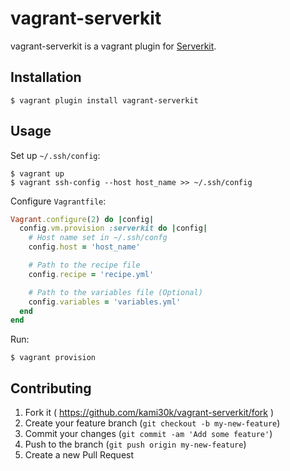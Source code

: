 # vagrant-serverkit

vagrant-serverkit is a vagrant plugin for [Serverkit](https://github.com/r7kamura/serverkit/).

## Installation

```
$ vagrant plugin install vagrant-serverkit
```

## Usage

Set up `~/.ssh/config`:

```
$ vagrant up
$ vagrant ssh-config --host host_name >> ~/.ssh/config
```

Configure `Vagrantfile`:

```ruby
Vagrant.configure(2) do |config|
  config.vm.provision :serverkit do |config|
    # Host name set in ~/.ssh/confg
    config.host = 'host_name'

    # Path to the recipe file
    config.recipe = 'recipe.yml'

    # Path to the variables file (Optional)
    config.variables = 'variables.yml'
  end
end
```

Run:

```
$ vagrant provision
```

## Contributing

1. Fork it ( https://github.com/kami30k/vagrant-serverkit/fork )
2. Create your feature branch (`git checkout -b my-new-feature`)
3. Commit your changes (`git commit -am 'Add some feature'`)
4. Push to the branch (`git push origin my-new-feature`)
5. Create a new Pull Request

